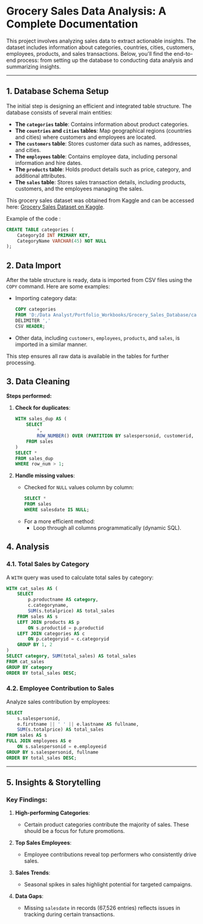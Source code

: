 # Grocery Sales Data Analysis: A Complete Documentation

This project involves analyzing sales data to extract actionable insights. The dataset includes information about categories, countries, cities, customers, employees, products, and sales transactions. Below, you'll find the end-to-end process: from setting up the database to conducting data analysis and summarizing insights.

---

## **1. Database Schema Setup**

The initial step is designing an efficient and integrated table structure. The database consists of several main entities:
- **The `categories` table**: Contains information about product categories.
- **The `countries` and `cities` tables**: Map geographical regions (countries and cities) where customers and employees are located.
- **The `customers` table**: Stores customer data such as names, addresses, and cities.
- **The `employees` table**: Contains employee data, including personal information and hire dates.
- **The `products` table**: Holds product details such as price, category, and additional attributes.
- **The `sales` table**: Stores sales transaction details, including products, customers, and the employees managing the sales.

This grocery sales dataset was obtained from Kaggle and can be accessed here: [Grocery Sales Dataset on Kaggle](https://www.kaggle.com/datasets/andrexibiza/grocery-sales-dataset).

Example of the code :
```sql
CREATE TABLE categories (
    CategoryId INT PRIMARY KEY,
    CategoryName VARCHAR(45) NOT NULL
);
```

  
## **2. Data Import**

After the table structure is ready, data is imported from CSV files using the `COPY` command. Here are some examples:

- Importing category data:
  ```sql
  COPY categories 
  FROM 'D:/Data Analyst/Portfolio_Workbooks/Grocery_Sales_Database/categories.csv' 
  DELIMITER ','
  CSV HEADER;
  ```
- Other data, including `customers`, `employees`, `products`, and `sales`, is imported in a similar manner.

This step ensures all raw data is available in the tables for further processing.

## **3. Data Cleaning**

**Steps performed:**
1. **Check for duplicates**:
   ```sql
   WITH sales_dup AS (
       SELECT 
           *,
           ROW_NUMBER() OVER (PARTITION BY salespersonid, customerid, productid, quantity, salesdate, transactionnumber ORDER BY transactionnumber) AS row_num
       FROM sales
   )
   SELECT * 
   FROM sales_dup
   WHERE row_num > 1;
   ```

2. **Handle missing values**:
   - Checked for `NULL` values column by column:
     ```sql
     SELECT * 
     FROM sales 
     WHERE salesdate IS NULL;
     ```
   - For a more efficient method:
     - Loop through all columns programmatically (dynamic SQL).


## **4. Analysis**

### **4.1. Total Sales by Category**
A `WITH` query was used to calculate total sales by category:

```sql
WITH cat_sales AS (
    SELECT 
        p.productname AS category,
        c.categoryname,
        SUM(s.totalprice) AS total_sales 
    FROM sales AS s
    LEFT JOIN products AS p
        ON s.productid = p.productid
    LEFT JOIN categories AS c
        ON p.categoryid = c.categoryid
    GROUP BY 1, 2
)
SELECT category, SUM(total_sales) AS total_sales
FROM cat_sales
GROUP BY category
ORDER BY total_sales DESC;
```

### **4.2. Employee Contribution to Sales**
Analyze sales contribution by employees:

```sql
SELECT 
    s.salespersonid,
    e.firstname || ' ' || e.lastname AS fullname,
    SUM(s.totalprice) AS total_sales
FROM sales AS s
FULL JOIN employees AS e
    ON s.salespersonid = e.employeeid
GROUP BY s.salespersonid, fullname
ORDER BY total_sales DESC;
```

---

## **5. Insights & Storytelling**

### **Key Findings**:
1. **High-performing Categories**:
   - Certain product categories contribute the majority of sales. These should be a focus for future promotions.

2. **Top Sales Employees**:
   - Employee contributions reveal top performers who consistently drive sales.

3. **Sales Trends**:
   - Seasonal spikes in sales highlight potential for targeted campaigns.

4. **Data Gaps**:
   - Missing `salesdate` in records (67,526 entries) reflects issues in tracking during certain transactions.

